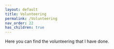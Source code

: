 ```yaml
---
layout: default
title: Volunteering
permalink: /Volunteering
nav_order: 22
has_children: true
---
```


Here you can find the volunteering that I have done.